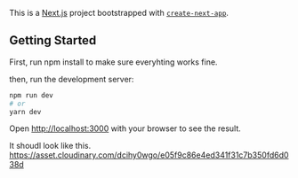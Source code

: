 This is a [Next.js](https://nextjs.org/) project bootstrapped with [`create-next-app`](https://github.com/vercel/next.js/tree/canary/packages/create-next-app).

## Getting Started

First, run npm install to make sure everyhting works fine.

then,  run the development server:

```bash
npm run dev
# or
yarn dev
```

Open [http://localhost:3000](http://localhost:3000) with your browser to see the result.

It shoudl look like this.
https://asset.cloudinary.com/dcihy0wgo/e05f9c86e4ed341f31c7b350fd6d038d
